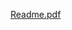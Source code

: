 
[Readme.pdf](https://github.com/Ayoub-fox/Emotion-recognition-with-Matlab-/files/11958882/Readme.pdf)
